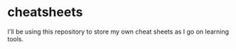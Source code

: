 # cheatsheets
I'll be using this repository to store my own cheat sheets as I go on learning tools.
